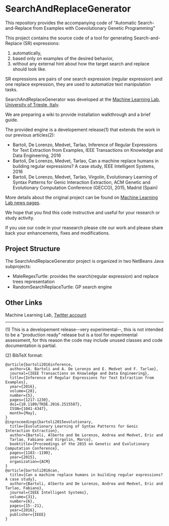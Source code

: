 # SearchAndReplaceGenerator

 This repository provides the accompanying code of "Automatic Search-and-Replace from Examples with Coevolutionary Genetic Programming"

This project contains the source code of a tool for generating Search-and-Replace (SR) expressions:

1. automatically,
2. based only on examples of the desired behavior,
3. without any external hint about how the target search and replace should look like.

SR expressions are pairs of one search expression (regular expression) and one replace expression, they are used to automatize text manipulation tasks.

SearchAndReplaceGenerator was developed at the [Machine Learning Lab, University of Trieste, Italy](http://machinelearning.inginf.units.it).

We are preparing a wiki to provide installation walkthrough and a brief guide.

The provided engine is a developement release(1) that extends the work in our previous articles(2):

* Bartoli, De Lorenzo, Medvet, Tarlao, Inference of Regular Expressions for Text Extraction from Examples, IEEE Transactions on Knowledge and Data Engineering, 2016
* Bartoli, De Lorenzo, Medvet, Tarlao, Can a machine replace humans in building regular expressions? A case study, IEEE Intelligent Systems, 2016
* Bartoli, De Lorenzo, Medvet, Tarlao, Virgolin, Evolutionary Learning of Syntax Patterns for Genic Interaction Extraction, ACM Genetic and Evolutionary Computation Conference (GECCO), 2015, Madrid (Spain)

More details about the original project can be found on [Machine Learning Lab news pages](http://machinelearning.inginf.units.it/news/newregexgeneratortoolonline).

We hope that you find this code instructive and useful for your research or study activity.

If you use our code in your reasearch please cite our work and please share back your enhancements, fixes and 
modifications.

## Project Structure

The SearchAndReplaceGenerator project is organized in two NetBeans Java subprojects:

* MaleRegexTurtle:       provides the search(regular expression) and replace trees representation
* RandomSearchReplaceTurtle:     GP search engine 

## Other Links

Machine Learning Lab, [Twitter account](https://twitter.com/MaleLabTs)



---

(1) This is a developement release--very experimental--, this is not intended to be a "production ready" release but is a tool for experimental assessment, 
for this reason the code may include unused classes and code documentation is partial.

(2) BibTeX format:

    @article{bartoli2016inference, 
	  author={A. Bartoli and A. De Lorenzo and E. Medvet and F. Tarlao}, 
	  journal={IEEE Transactions on Knowledge and Data Engineering}, 
	  title={Inference of Regular Expressions for Text Extraction from Examples}, 
	  year={2016}, 
	  volume={28}, 
	  number={5}, 
	  pages={1217-1230}, 
	  doi={10.1109/TKDE.2016.2515587}, 
	  ISSN={1041-4347}, 
	  month={May},
    }
    @inproceedings{bartoli2015evolutionary,
      title={Evolutionary Learning of Syntax Patterns for Genic Interaction Extraction},
      author={Bartoli, Alberto and De Lorenzo, Andrea and Medvet, Eric and
      Tarlao, Fabiano and Virgolin, Marco},
      booktitle={Proceedings of the 2015 on Genetic and Evolutionary Computation Conference},
      pages={1183--1190},
      year={2015},
      organization={ACM}
    }
    @article{bartoli2016can,
      title={Can a machine replace humans in building regular expressions? A case study},
      author={Bartoli, Alberto and De Lorenzo, Andrea and Medvet, Eric and Tarlao, Fabiano},
      journal={IEEE Intelligent Systems},
      volume={31},
      number={6},
      pages={15--21},
      year={2016},
      publisher={IEEE}
    }

